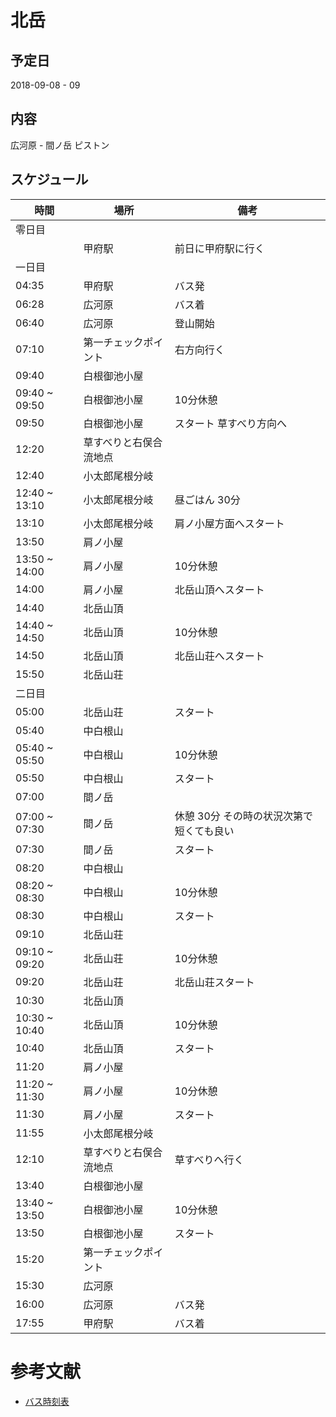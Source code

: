 # 北岳

## 予定日
2018-09-08 - 09

## 内容
広河原 - 間ノ岳 ピストン

## スケジュール

| 時間 | 場所 | 備考 |
|-----|-----|------|
|零日目|||
|| 甲府駅 | 前日に甲府駅に行く |
|一日目|||
| 04:35 | 甲府駅 | バス発 |
| 06:28 | 広河原 | バス着 |
| 06:40 | 広河原 | 登山開始 |
| 07:10 | 第一チェックポイント | 右方向行く |
| 09:40 | 白根御池小屋 ||
| 09:40 ~ 09:50 | 白根御池小屋 | 10分休憩 |
| 09:50 | 白根御池小屋 | スタート 草すべり方向へ |
| 12:20 | 草すべりと右俣合流地点 ||
| 12:40 | 小太郎尾根分岐 | |
| 12:40 ~ 13:10 | 小太郎尾根分岐 | 昼ごはん 30分 |
| 13:10 | 小太郎尾根分岐 | 肩ノ小屋方面へスタート |
| 13:50 | 肩ノ小屋 ||
| 13:50 ~ 14:00 | 肩ノ小屋 | 10分休憩 |
| 14:00 | 肩ノ小屋 | 北岳山頂へスタート |
| 14:40 | 北岳山頂 ||
| 14:40 ~ 14:50 | 北岳山頂 | 10分休憩 |
| 14:50 | 北岳山頂 | 北岳山荘へスタート |
| 15:50 | 北岳山荘 ||
|二日目|||
| 05:00 | 北岳山荘 | スタート |
| 05:40 | 中白根山 ||
| 05:40 ~ 05:50 | 中白根山 | 10分休憩 |
| 05:50 | 中白根山 | スタート |
| 07:00 | 間ノ岳 ||
| 07:00 ~ 07:30 | 間ノ岳 | 休憩 30分 その時の状況次第で短くても良い |
| 07:30 | 間ノ岳 | スタート |
| 08:20 | 中白根山 ||
| 08:20 ~ 08:30 | 中白根山 | 10分休憩 |
| 08:30 | 中白根山 | スタート |
| 09:10 | 北岳山荘 ||
| 09:10 ~ 09:20 | 北岳山荘 | 10分休憩 |
| 09:20 | 北岳山荘 | 北岳山荘スタート |
| 10:30 | 北岳山頂 | |
| 10:30 ~ 10:40 | 北岳山頂 | 10分休憩 |
| 10:40 | 北岳山頂 | スタート |
| 11:20 | 肩ノ小屋 ||
| 11:20 ~ 11:30 | 肩ノ小屋 | 10分休憩 |
| 11:30 | 肩ノ小屋 | スタート |
| 11:55 | 小太郎尾根分岐 ||
| 12:10 | 草すべりと右俣合流地点 | 草すべりへ行く |
| 13:40 | 白根御池小屋 | |
| 13:40 ~ 13:50 | 白根御池小屋 | 10分休憩 |
| 13:50 | 白根御池小屋 | スタート |
| 15:20 | 第一チェックポイント ||
| 15:30 | 広河原 ||
| 16:00 | 広河原 | バス発 |
| 17:55 | 甲府駅 | バス着 |



# 参考文献
- [バス時刻表](http://yamanashikotsu.co.jp/route_bus/route_sp_info/hirogawara/)
